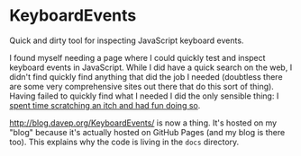 # KeyboardEvents
Quick and dirty tool for inspecting JavaScript keyboard events.

I found myself needing a page where I could quickly test and inspect
keyboard events in JavaScript. While I did have a quick search on the web, I
didn't find quickly find anything that did the job I needed (doubtless there
are some very comprehensive sites out there that do this sort of thing).
Having failed to quickly find what I needed I did the only sensible thing:
I
[spent time scratching an itch and had fun doing so](https://xkcd.com/1205/).

http://blog.davep.org/KeyboardEvents/ is now a thing. It's hosted on my
"blog" because it's actually hosted on GitHub Pages (and my blog is there
too). This explains why the code is living in the `docs` directory.

